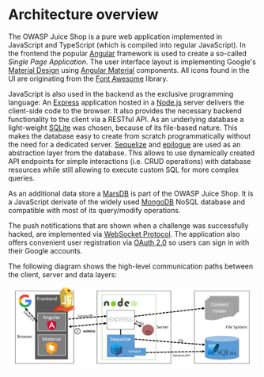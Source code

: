 # Architecture overview

The OWASP Juice Shop is a pure web application implemented in JavaScript
and TypeScript (which is compiled into regular JavaScript). In the
frontend the popular [Angular](https://angular.io/) framework is used to
create a so-called _Single Page Application_. The user interface layout
is implementing Google's [Material Design](https://material.io/) using
[Angular Material](https://material.angular.io/) components. All icons
found in the UI are originating from the
[Font Awesome](https://fontawesome.com) library.

JavaScript is also used in the backend as the exclusive programming
language: An [Express](http://expressjs.com) application hosted in a
[Node.js](https://nodejs.org) server delivers the client-side code to
the browser. It also provides the necessary backend functionality to the
client via a RESTful API. As an underlying database a light-weight
[SQLite](https://www.sqlite.org) was chosen, because of its file-based
nature. This makes the database easy to create from scratch
programmatically without the need for a dedicated server.
[Sequelize](http://docs.sequelizejs.com) and
[epilogue](https://github.com/dchester/epilogue) are used as an
abstraction layer from the database. This allows to use dynamically
created API endpoints for simple interactions (i.e. CRUD operations)
with database resources while still allowing to execute custom SQL for
more complex queries.

As an additional data store a [MarsDB](https://github.com/c58/marsdb) is
part of the OWASP Juice Shop. It is a JavaScript derivate of the widely
used [MongoDB](https://www.mongodb.com) NoSQL database and compatible
with most of its query/modify operations.

The push notifications that are shown when a challenge was successfully
hacked, are implemented via
[WebSocket Protocol](https://tools.ietf.org/html/rfc6455). The
application also offers convenient user registration via
[OAuth 2.0](https://oauth.net/2/) so users can sign in with their Google
accounts.

The following diagram shows the high-level communication paths between
the client, server and data layers:

![Architecture overview diagram](img/architecture-diagram.png)

